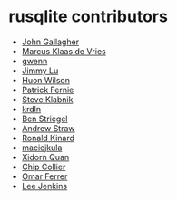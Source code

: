 rusqlite contributors
=====================

* [John Gallagher](https://github.com/jgallagher)
* [Marcus Klaas de Vries](https://github.com/marcusklaas)
* [gwenn](https://github.com/gwenn)
* [Jimmy Lu](https://github.com/Yuhta)
* [Huon Wilson](https://github.com/huonw)
* [Patrick Fernie](https://github.com/pfernie)
* [Steve Klabnik](https://github.com/steveklabnik)
* [krdln](https://github.com/krdln)
* [Ben Striegel](https://github.com/bstrie)
* [Andrew Straw](https://github.com/astraw)
* [Ronald Kinard](https://github.com/Furyhunter)
* [maciejkula](https://github.com/maciejkula)
* [Xidorn Quan](https://github.com/upsuper)
* [Chip Collier](https://github.com/photex)
* [Omar Ferrer](https://github.com/chamakits)
* [Lee Jenkins](https://github.com/reddraggone9)
